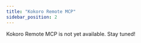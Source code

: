 ```yaml
---
title: "Kokoro Remote MCP"
sidebar_position: 2
---
```


Kokoro Remote MCP is not yet available. Stay tuned!
